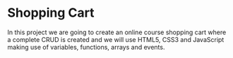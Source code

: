 # Shopping Cart

In this project we are going to create an online course shopping cart where a complete CRUD is created and we will use HTML5, CSS3 and JavaScript making use of variables, functions, arrays and events.